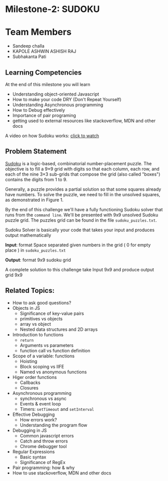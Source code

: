 # Milestone-2: SUDOKU
# Team Members
- Sandeep challa
- KAPOLE ASHWIN ASHISH RAJ
- Subhakanta Pati

## Learning Competencies
At the end of this milestone you will learn
 - Understanding object-oriented Javascript
 - How to make your code DRY (Don't Repeat Yourself)
 - Understanding Asynchronous programming
 - How to Debug effectively
 - Importance of pair programing
 - getting used to external resources like stackoverflow, MDN and other docs

A video on how Sudoku works: [click to watch](https://youtu.be/OtKxtvMUahA)

## Problem Statement

[Sudoku](http://en.wikipedia.org/wiki/Sudoku) is a logic-based, combinatorial number-placement puzzle. The objective is to fill a 9×9 grid with digits so that each column, each row, and each of the nine 3×3 sub-grids that compose the grid (also called "boxes") contains the digits from 1 to 9.

Generally, a puzzle provides a partial solution so that some squares already have numbers. To solve the puzzle, we need to fill in the unsolved squares, as demonstrated in Figure 1.

By the end of this challenge we'll have a fully functioning Sudoku solver that runs from the `command line`.  We'll be presented with 9x9 unsolved Sudoku puzzle grid. The puzzles grid can be found in the file `sudoku_puzzles.txt`.

Sudoku Solver is basically your code that takes your input and produces output mathematically

<b>Input</b>: format Space separated given numbers in the grid ( 0 for empty place ) in `sudoku_puzzles.txt`

<b>Output</b>: format 9x9 sudoku grid

A complete solution to this challenge take Input 9x9 and produce output grid 9x9

## Related Topics: 
- How to ask good questions?
- Objects in JS
  - Significance of key-value pairs
  - primitives vs objects
  - array vs object
  - Nested data structures and 2D arrays
- Introduction to functions
  - `return`
  - Arguments vs parameters
  - function call vs function definition
- Scope of a variable: functions
  - Hoisting
  - Block scoping vs IIFE
  - Named vs anonymous functions
- Higer order functions
  - Callbacks
  - Closures
- Asynchronous programming
  - synchronous vs async
  - Events & event loop
  - Timers: `setTimeout` and `setInterval`
- Effective Debugging
  - How errors work?
  - Understanding the program flow
- Debugging in JS
  - Common javascript errors
  - Catch and throw errors
  - Chrome debugger tool
- Regular Expressions
  - Basic syntax
  - Significance of RegEx
- Pair programming: how & why
- How to use stackoverflow, MDN and other docs
